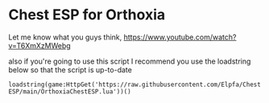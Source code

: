 # Chest ESP for Orthoxia

Let me know what you guys think, 
https://www.youtube.com/watch?v=T6XmXzMWebg

also if you're going to use this script I recommend you use the loadstring below so that the script is up-to-date

`loadstring(game:HttpGet('https://raw.githubusercontent.com/Elpfa/ChestESP/main/OrthoxiaChestESP.lua'))()`
